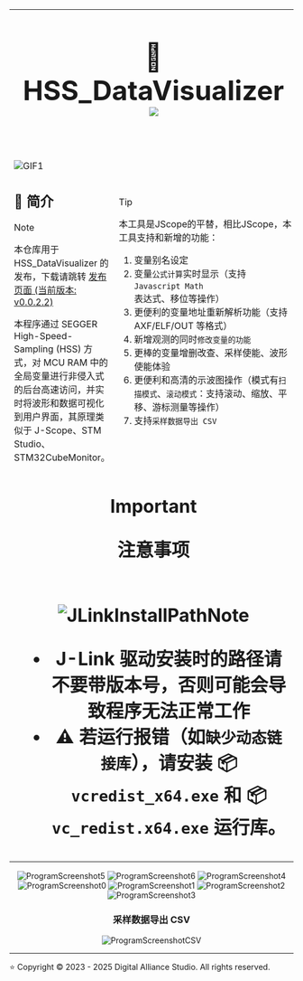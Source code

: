 <table style = "width: 100%;">
<tr>
<td colspan="2" style = "text-align: center; font-size: 3em; font-weight: bold;">

:beers: HSS_DataVisualizer <a title="Hits" target="_blank" href="https://github.com/DigitalAllianceStudio/HSS_DataVisualizer"><img src="https://hits.b3log.org/DigitalAllianceStudio/HSS_DataVisualizer.svg"></a>

</td>
</tr>
<tr>
<td style = "width: 30%;">

![GIF1](doc/GIF1.gif)

## :book: 简介

> [!NOTE]
> 本仓库用于 HSS_DataVisualizer 的发布，下载请跳转 [发布页面 (当前版本: v0.0.2.2)](https://github.com/DigitalAllianceStudio/HSS_DataVisualizer/releases)

本程序通过 SEGGER High-Speed-Sampling (HSS) 方式，对 MCU RAM 中的全局变量进行非侵入式的后台高速访问，并实时将波形和数据可视化到用户界面，其原理类似于 J-Scope、STM Studio、STM32CubeMonitor。

</td>
<td style = "width: 70%;">

> [!TIP]
> 本工具是JScope的平替，相比JScope，本工具支持和新增的功能：

1. 变量别名设定
2. 变量`公式计算`实时显示（支持 `Javascript Math` 表达式、移位等操作）
3. 更便利的变量地址重新解析功能（支持 AXF/ELF/OUT 等格式）
4. 新增观测的同时`修改变量的功能`
5. 更棒的变量增删改查、采样使能、波形使能体验
6. 更便利和高清的示波图操作（模式有`扫描模式`、`滚动模式`：支持滚动、缩放、平移、游标测量等操作）
7. 支持`采样数据导出 CSV`

</td>
</tr>
<tr>
<td colspan="2" style = "text-align: center; font-size: 2em; font-weight: bold;">

> [!IMPORTANT]
> 注意事项

</td>
</tr>
<tr>
<td colspan="2" style = "text-align: center; font-size: 2em; font-weight: bold;">

![JLinkInstallPathNote](doc/JLinkInstallPathNote.png)

- J-Link 驱动安装时的路径请不要带版本号，否则可能会导致程序无法正常工作
- :warning: 若运行报错（如`缺少动态链接库`），请安装 :package: `vcredist_x64.exe` 和 :package: `vc_redist.x64.exe` 运行库。

</td>
</tr>
</table>

<div align="center">

![ProgramScreenshot5](doc/ProgramScreenshot5.png)
![ProgramScreenshot6](doc/ProgramScreenshot6.png)
![ProgramScreenshot4](doc/ProgramScreenshot4.png)
![ProgramScreenshot0](doc/ProgramScreenshot0.png)
![ProgramScreenshot1](doc/ProgramScreenshot1.png)
![ProgramScreenshot2](doc/ProgramScreenshot2.png)
![ProgramScreenshot3](doc/ProgramScreenshot3.png)

### 采样数据导出 CSV

![ProgramScreenshotCSV](doc/ProgramScreenshotCSV.png)

</div>

----------

:star: Copyright © 2023 - 2025 Digital Alliance Studio. All rights reserved.
